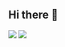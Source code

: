 ## Hi there 👋

<img src="https://github-readme-stats.vercel.app/api?username=zxsrxt-kebab=case&&show_icons=true&title_color=ffffff&icon_color=ffffff&text_color=ffffff&bg_color=000000">
<img src="https://github-readme-stats.vercel.app/api/top-langs/?username=kebab-case&layout=compact&show_icons=true&theme=radical">
<!--
**zxsrxt-kebab-case/zxsrxt-kebab-case** is a ✨ _special_ ✨ repository because its `README.md` (this file) appears on your GitHub profile.

Here are some ideas to get you started:

- 🔭 I’m currently working on ...
- 🌱 I’m currently learning ...
- 👯 I’m looking to collaborate on ...
- 🤔 I’m looking for help with ...
- 💬 Ask me about ...
- 📫 How to reach me: ...
- 😄 Pronouns: ...
- ⚡ Fun fact: ...
-->
